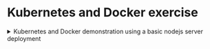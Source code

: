 # Kubernetes and Docker exercise

<details>
  <summary>Kubernetes and Docker demonstration using a basic nodejs server deployment</summary><details>
  <img src="https://github.com/kuluruvineeth/Devops/blob/main/Kubernetes_Docker/screenshots/Screenshot%20from%202021-09-20%2019-02-10.png" name="Screenshot%20from%202021-09-20%2019-02-10.png">
</details>
